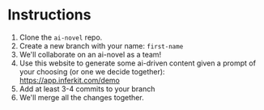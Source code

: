 # Instructions

1. Clone the `ai-novel` repo.
2. Create a new branch with your name: `first-name`
3. We'll collaborate on an ai-novel as a team!
4. Use this website to generate some ai-driven content given a prompt of your choosing (or one we decide together): https://app.inferkit.com/demo
5. Add at least 3-4 commits to your branch
6. We'll merge all the changes together.
